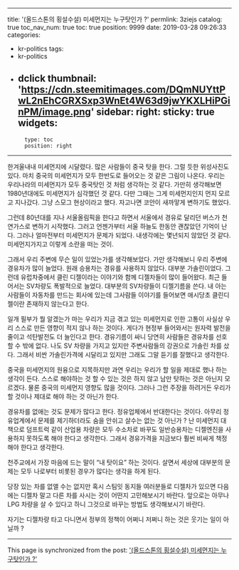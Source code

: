 
---
title: '(올드스톤의 횡설수설) 미세먼지는 누구탓인가 ?'
permlink: 3ziejs
catalog: true
toc_nav_num: true
toc: true
position: 9999
date: 2019-03-28 09:26:33
categories:
- kr-politics
tags:
- kr-politics
- dclick
thumbnail: 'https://cdn.steemitimages.com/DQmNUYttPwL2nEhCGRXSxp3WnEt4W63d9jwYKXLHiPGinPM/image.png'
sidebar:
    right:
        sticky: true
widgets:
    -
        type: toc
        position: right
---


한겨울내내 미세먼지에 시달렸다. 많은 사람들이 중국 탓을 한다. 그럴 듯한 위성사진도 있다. 마치 중국의 미세먼지가 모두 한반도로 들어오는 것 같은 그림이 나온다. 우리는 우리나라의 미세먼지가 모두 중국탓인 것 처럼 생각하는 것 같다. 가만히 생각해보면 1980년대에도 미세먼지가 심각했던 것 같다. 다만 그때는 그게 미세먼지인지 먼지 모르고 지나갔다. 그냥 스모그 현상이라고 했다. 자고나면 코안이 새까맣게 변하기도 했었다. 

그런데 80년대를 지나 서울올림픽을 한다고 하면서 서울에서 경유로 달리던 버스가 천연가스로 변하기 시작했다. 그러고 언젠가부터 서울 하늘도 한동안 괜찮았던 기억이 난다. 
그러나 얼마전부터 미세먼지가 문제가 되었다. 내생각에는 몇년되지 않았던 것 같다. 미세먼지가지고 이렇게 소란을 떠는 것이.

그래서 우리 주변에 무슨 일이 있었는가를 생각해보았다. 가만 생각해보니 우리 주변에 경유차가 많이 늘었다. 원래 승용차는 경유를 사용하지 않았다. 대부분 가솔린이었다. 그런데 유럽차중에서 클린 디젤이라는 이야기와 함께 디젤차들이 많이 들어왔다. 최근 들어서는  SV차량도 폭발적으로 늘었다. 대부분의  SV차량들이 디젤기름을 쓴다. 내 아는 사람들이 자동차를 만드는 회사에 있는데 그사람들 이야기를 들어보면 애시당초 클린디젤이란 존재하지 않는다고 한다. 

일개 필부가 뭘 알겠는가 마는 우리가 지금 겪고 있는 미세먼지로 인한 고통이 사실상 우리 스스로 만든 영향이 적지 않나 하는 것이다. 게다가 현정부 들어와서는 원자력 발전을 줄이고 석탄발전도 더 늘인다고 한다. 경유기름이 싸니 당연히 사람들은 경유차를 선호할 수 밖에 없다. 나도 SV 차량을 가지고 있지만 주변사람들의 강권으로 가솔린 차를 샀다. 그래서 비싼 가솔린가격에 시달리고 있지만 그래도 그말 듣기를 잘했다고 생각한다. 

중국을 미세먼지의 원융으로 지목하지만 과연 우리는 우리가 할 일을 제대로 했나 하는 생각이 든다. 스스로 해야하는 것 할 수 있는 것은 하지 않고 남만 탓하는 것은 아닌지 모르겠다. 물론 중국의 미세먼지 영향도 많을 것이다. 그러나 그런 주장을 하려거든 우리가 할 것이나 제대로 해야 하는 것 아닌가 한다. 

경유차를 없애는 것도 문제가 많다고 한다. 정유업체에서 반대한다는 것이다. 아무리 정유업계에서 문제를 제기하더라도 숨을 안쉬고 살수는 없는 것 아닌가 ? 난 미세먼지 대책으로 덤프트럭 같이 산업용 차량은 모두 수소차로 바꾸도 일반승용차는 디젤엔진을 사용하지 못하도록 해야 한다고 생각한다. 그래서 경유가격을 지금보다 훨씬 비싸게 책정해야 한다고 생각한다. 

천주교에서 가장 마음에 드는 말이 “내 탓이요” 하는 것이다. 살면서 세상에 대부분의 문제는 모두 나로부터 비롯된 경우가 많다는 생각을 하게 된다. 

당장 있는 차를 없앨 수는 없지만 혹시 스팀잇 동지들 여러분들로 디젤차가 있으면 다음에는 디젤차 말고 다른 차를 사시는 것이 어떤지 고민해보시기 바란다. 앞으로는 아무나  LPG 차량을 살 수 있다고 하니 그것으로 바꾸는 방법도 생각해보시기 바란다. 

자기는 디젤차량 타고 다니면서 정부의 정책이 어쩌니 저쩌니 하는 것은 웃기는 일이 아닐까 ?

- - -

This page is synchronized from the post: ['(올드스톤의 횡설수설) 미세먼지는 누구탓인가 ?'](https://steemit.com/@oldstone/3ziejs)
